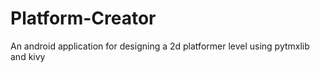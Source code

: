 Platform-Creator
================

An android application for designing a 2d platformer level using pytmxlib and kivy